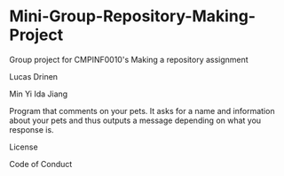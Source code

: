 # Mini-Group-Repository-Making-Project
Group project for CMPINF0010's Making a repository assignment 

Lucas Drinen

Min Yi Ida Jiang

Program that comments on your pets.
It asks for a name and information about your pets and thus outputs a message depending on what you response is.


License

Code of Conduct
